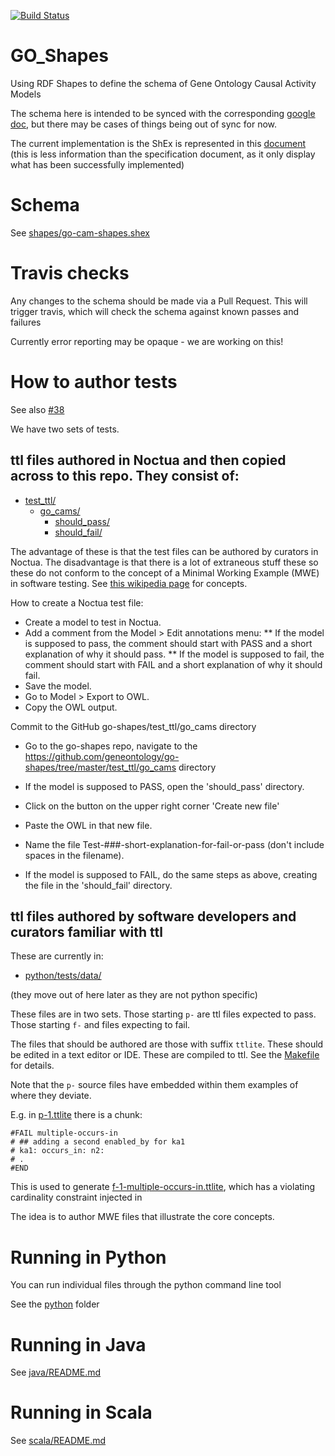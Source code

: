 [![Build Status](https://travis-ci.org/geneontology/go-shapes.svg?branch=master)](https://travis-ci.org/geneontology/go-shapes)

# GO_Shapes

Using RDF Shapes to define the schema of Gene Ontology Causal Activity Models

The schema here is intended to be synced with the corresponding [google doc](https://docs.google.com/document/d/1OsE19zh8KE_2wT3-8oJysqEGqy-fahnhcjthO34IWP4/edit#), but there may be cases of things being out of sync for now.

The current implementation is the ShEx is represented in this [document](https://docs.google.com/document/d/1KMCHpPd_HytMIcQFQ725wxefaDeM1_GhNC-XHNkfmY0/edit?ts=5d3c3473#) (this is less information than the specification document, as it only display what has been successfully implemented)

# Schema

See [shapes/go-cam-shapes.shex](shapes/go-cam-shapes.shex)

# Travis checks

Any changes to the schema should be made via a Pull Request. This will trigger travis, which will check the schema against known passes and failures

Currently error reporting may be opaque - we are working on this!

# How to author tests

See also [#38](https://github.com/geneontology/go-shapes/issues/38)

We have two sets of tests.

## ttl files authored in Noctua and then copied across to this repo. They consist of: 

 * [test_ttl/](test_ttl)
     * [go_cams/](test_ttl/go_cams)
          * [should_pass/](test_ttl/go_cams/should_pass)
          * [should_fail/](test_ttl/go_cams/should_fail)

The advantage of these is that the test files can be authored by
curators in Noctua. The disadvantage is that there is a lot of
extraneous stuff these so these do not conform to the concept of a
Minimal Working Example (MWE) in software testing. See [this wikipedia
page](https://en.wikipedia.org/wiki/Minimal_working_example) for
concepts.

How to create a Noctua test file: 
* Create a model to test in Noctua. 
* Add a comment from the Model > Edit annotations menu: 
** If the model is supposed to pass, the comment should start with PASS and a short explanation of why it should pass. 
** If the model is supposed to fail, the comment should start with FAIL and a short explanation of why it should fail. 
* Save the model. 
* Go to Model > Export to OWL. 
* Copy the OWL output. 

Commit to the GitHub go-shapes/test_ttl/go_cams directory
* Go to the go-shapes repo, navigate to the https://github.com/geneontology/go-shapes/tree/master/test_ttl/go_cams directory
* If the model is supposed to PASS, open the 'should_pass' directory. 
* Click on the button on the upper right corner 'Create new file'
* Paste the OWL in that new file. 
* Name the file Test-###-short-explanation-for-fail-or-pass (don't include spaces in the filename). 

* If the model is supposed to FAIL, do the same steps as above, creating the file in the 'should_fail' directory. 

## ttl files authored by software developers and curators familiar with ttl 

These are currently in:
 * [python/tests/data/](python/tests/data/)

(they move out of here later as they are not python specific)

These files are in two sets. Those starting `p-` are ttl files
expected to pass. Those starting `f-` and files expecting to fail.

The files that should be authored are those with suffix
`ttlite`. These should be edited in a text editor or IDE. These are compiled to ttl. See the [Makefile](python/Makefile) for details.

Note that the `p-` source files have embedded within them examples of where they deviate.

E.g. in [p-1.ttlite](python/tests/data/p-1.ttlite) there is a chunk:

```
#FAIL multiple-occurs-in
# ## adding a second enabled_by for ka1
# ka1: occurs_in: n2:
# .
#END
```

This is used to generate
[f-1-multiple-occurs-in.ttlite](python/tests/data/f-1-multiple-occurs-in.ttlite),
which has a violating cardinality constraint injected in

The idea is to author MWE files that illustrate the core concepts.

# Running in Python

You can run individual files through the python command line tool

See the [python](python) folder

# Running in Java 
See [java/README.md](java/README.md)

# Running in Scala
See [scala/README.md](scala/README.md)
